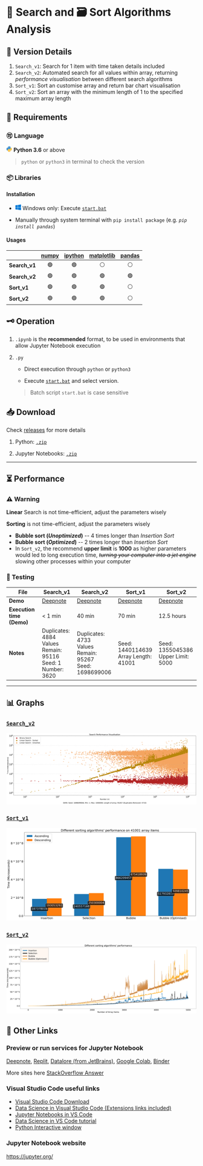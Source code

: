 # 🔎 Search and 🗃 Sort Algorithms Analysis

## 🧩 Version Details

1. `Search_v1`: Search for 1 item with time taken details included
2. `Search_v2`: Automated search for all values within array, returning *performance visualisation* between different search algorithms
3. `Sort_v1`: Sort an customise array and return bar chart visualisation
4. `Sort_v2`: Sort an array with the minimum length of 1 to the specified maximum array length

## 📍 Requirements

### 🉑 Language

<img src="./Others/python.png" alt="Windows icon" width=15> **Python 3.6** or above

> `python` or `python3` in terminal to check the version

### 📦 Libraries

#### Installation

- <img src="./Others/windows.png" alt="Windows icon" width=15> Windows only: Execute [`start.bat`][batch]

- Manually through system terminal with `pip install package` (e.g. *`pip install pandas`*)

#### Usages

| | [numpy](https://numpy.org/doc/stable/index.html) | [ipython](https://ipython.readthedocs.io/en/stable/) | [matplotlib](https://matplotlib.org/stable/index.html) | [pandas](https://pandas.pydata.org/pandas-docs/stable/index.html)
--- | :---: | :---: | :---: | :---:
**Search_v1** | 🟢 | 🟢 | ⚪ | ⚪
**Search_v2** | 🟢 | 🟢 | 🟢 | 🟢
**Sort_v1** | 🟢 | 🟢 | 🟢 | ⚪
**Sort_v2** | 🟢 | 🟢 | 🟢 | ⚪

## 🗝 Operation

1. `.ipynb` is the **recommended** format, to be used in environments that allow Jupyter Notebook execution

2. `.py`

    - Direct execution through `python` or `python3`

    - Execute [`start.bat`][batch] and select version.
    > Batch script `start.bat` is case sensitive

[batch]: start.bat

## 📥 Download

Check [releases](https://github.com/minh-dng/Search-and-Sort-Analysis/releases) for more details

1. Python: [`.zip`](https://github.com/minh-dng/Search-and-Sort-Analysis/releases/download/v1.0_Python/Search.and.Sort.Analysis.Python.zip)

2. Jupyter Notebooks: [`.zip`](https://github.com/minh-dng/Search-and-Sort-Analysis/releases/download/v1.0_Jupyter-Notebook/Search.and.Sort.Analysis.Jupyter.Notebooks.zip)
---

## ⏳ Performance

### ⚠ Warning

**Linear** Search is not time-efficient, adjust the parameters wisely

**Sorting** is not time-efficient, adjust the parameters wisely

- **Bubble sort (*Unoptimized*)** -- 4 times longer than *Insertion Sort*
- **Bubble sort (*Optimized*)** -- 2 times longer than *Insertion Sort*
- In `Sort_v2`, the recommend **upper limit** is **1000** as higher parameters would led to long execution time, ~~*turning your computer into a jet engine*~~ slowing other processes within your computer

### 💊 Testing

| **File** | Search_v1 | Search_v2 | Sort_v1 | Sort_v2 |
|---|---|---|---|---|
| **Demo** | [Deepnote](https://deepnote.com/project/Search-and-Sort-Analysis-eUaFHUuuT5acWy-01VhYnA/%2FSearch_v1.ipynb) | [Deepnote](https://deepnote.com/project/Search-and-Sort-Analysis-eUaFHUuuT5acWy-01VhYnA/%2FSearch_v2.ipynb) | [Deepnote](https://deepnote.com/project/Search-and-Sort-Analysis-eUaFHUuuT5acWy-01VhYnA/%2FSort_v1.ipynb) | [Deepnote](https://deepnote.com/project/Search-and-Sort-Analysis-eUaFHUuuT5acWy-01VhYnA/%2FSort_v2.ipynb) |
| **Execution time (Demo)** | < 1 min | 40 min | 70 min | 12.5 hours |
| **Notes** | Duplicates: 4884</br>Values Remain: 95116</br>Seed: 1</br>Number: 3620 | Duplicates: 4733 </br> Values Remain: 95267 </br> Seed: 1698699006 | Seed: 1440114639 </br> Array Length: 41001 | Seed: 1355045386 </br> Upper Limit: 5000 |

---

## 📊 Graphs

### [`Search_v2`](./Graphs/Search%20Comparison.png)

![Binary vs Linear Search](./Graphs/Search%20Comparison.png)

### [`Sort_v1`](./Graphs/Sort_v1%20comparison.png)

![41001 Array Sorting Performance](./Graphs/Sort_v1%20comparison.png)

### [`Sort_v2`](./Graphs/Sort_v2%20comparison.png)

![Different Sorting Algorithms' Performance](./Graphs/Sort_v2%20comparison.png)

## 📎 Other Links

### **Preview or run services** for Jupyter Notebook

[Deepnote](https://deepnote.com/), [Replit](https://replit.com/), [Datalore (from JetBrains)](https://datalore.jetbrains.com/), [Google Colab](https://colab.research.google.com/), [Binder](https://mybinder.org/)

More sites here [StackOverflow Answer](https://stackoverflow.com/a/48501883/14046889)

### Visual Studio Code useful links

- [Visual Studio Code Download](https://code.visualstudio.com/)
- [Data Science in Visual Studio Code (Extensions links included)](https://code.visualstudio.com/docs/datascience/overview)
- [Jupyter Notebooks in VS Code](https://code.visualstudio.com/docs/datascience/jupyter-notebooks)
- [Data Science in VS Code tutorial](https://code.visualstudio.com/docs/datascience/data-science-tutorial)
- [Python Interactive window](https://code.visualstudio.com/docs/python/jupyter-support-py)

### Jupyter Notebook website

<https://jupyter.org/>
